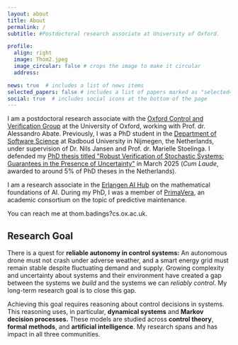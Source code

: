 ```yaml
---
layout: about
title: About
permalink: /
subtitle: #Postdoctoral research associate at University of Oxford.

profile:
  align: right
  image: Thom2.jpeg
  image_circular: false # crops the image to make it circular
  address:

news: true  # includes a list of news items
selected_papers: false # includes a list of papers marked as "selected={true}"
social: true  # includes social icons at the bottom of the page
---
```


I am a postdoctoral research associate with the [Oxford Control and Verification Group](https://oxcav.web.ox.ac.uk/) at the University of Oxford, working with Prof. dr. Alessandro Abate.
Previously, I was a PhD student in the [Department of Software Science](https://sws.cs.ru.nl/) at Radboud University in Nijmegen, the Netherlands, under supervision of Dr. Nils Jansen and Prof. dr. Marielle Stoelinga. 
I defended my [PhD thesis titled "Robust Verification of Stochastic Systems: Guarantees in the Presence of Uncertainty"](/assets/pdf/Badings_PhD_Thesis.pdf) in March 2025 (*Cum Laude*, awarded to around 5% of PhD theses in the Netherlands).

I am a research associate in the [Erlangen AI Hub](https://erlangenhub.ox.ac.uk/) on the mathematical foundations of AI.
During my PhD, I was a member of [PrimaVera](https://primavera-project.com/), an academic consortium on the topic of predictive maintenance.

You can reach me at thom.badings?cs.ox.ac.uk.

Research Goal
------

There is a quest for **reliable autonomy in control systems:** An autonomous drone must not crash under adverse weather, and a smart energy grid must remain stable despite fluctuating demand and supply. 
Growing complexity and uncertainty about systems and their environment have created a gap between the systems we *build* and the systems we can *reliably control*. 
My long-term research goal is to close this gap.

Achieving this goal requires reasoning about control decisions in systems. 
This reasoning uses, in particular, **dynamical systems** and **Markov decision processes.**
These models are studied across **control theory**, **formal methods**, and **artificial intelligence**. 
My research spans and has impact in all three communities. 